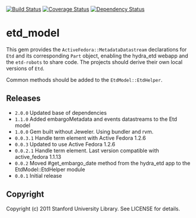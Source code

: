 [![Build Status](https://travis-ci.org/sul-dlss/etd_model.png?branch=master)](https://travis-ci.org/sul-dlss/etd_model) [![Coverage Status](https://coveralls.io/repos/sul-dlss/etd_model/badge.png)](https://coveralls.io/r/sul-dlss/etd_model) [![Dependency Status](https://gemnasium.com/sul-dlss/etd_model.svg)](https://gemnasium.com/sul-dlss/etd_model)

# etd_model

This gem provides the `ActiveFedora::MetadataDatastream` declarations for `Etd` and its corresponding `Part` object, enabling the hydra_etd webapp
and the `etd-robots` to share code.  The projects should derive their own local versions of `Etd`.

Common methods should be added to the `EtdModel::EtdHelper`.

## Releases
- `2.0.0`   Updated base of dependencies
- `1.1.0`   Added embargoMetadata and events datastreams to the Etd model
- `1.0.0`   Gem built without Jeweler.  Using bundler and rvm.
- `0.0.3.1` Handle term element with Active Fedora 1.2.6
- `0.0.3`   Updated to use Active Fedora 1.2.6
- `0.0.2.1` Handle term element.  Last version compatible with active_fedora 1.1.13
- `0.0.2`   Moved #get_embargo_date method from the hydra_etd app to the EtdModel::EtdHelper module
- `0.0.1`   Initial release

##  Copyright

Copyright (c) 2011 Stanford University Library. See LICENSE for details.
